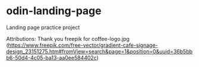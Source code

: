 # odin-landing-page
Landing page practice project

Attributions:
Thank you freepik for coffee-logo.jpg (https://www.freepik.com/free-vector/gradient-cafe-signage-design_23151275.htm#fromView=search&page=1&position=0&uuid=36b5bbb6-50d4-4c05-ba13-aa0ee584402c)
